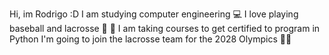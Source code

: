 Hi, im Rodrigo :D
I am studying computer engineering 💻
I love playing baseball and lacrosse 🥍 🥎
I am taking courses to get certified to program in Python 
I'm going to join the lacrosse team for the 2028 Olympics 🥍🏅
